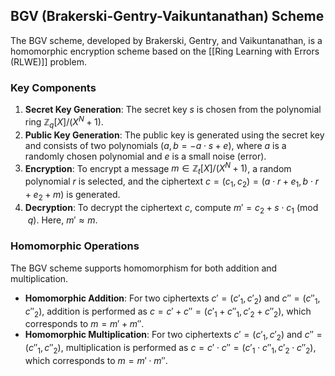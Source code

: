 ## BGV (Brakerski-Gentry-Vaikuntanathan) Scheme

The BGV scheme, developed by Brakerski, Gentry, and Vaikuntanathan, is a homomorphic encryption scheme based on the [[Ring Learning with Errors (RLWE)]] problem.

### Key Components

1. **Secret Key Generation**: The secret key $s$ is chosen from the polynomial ring $\mathbb{Z}_q[X]/(X^N + 1)$.
2. **Public Key Generation**: The public key is generated using the secret key and consists of two polynomials $(a, b = -a \cdot s + e)$, where $a$ is a randomly chosen polynomial and $e$ is a small noise (error).
3. **Encryption**: To encrypt a message $m \in \mathbb{Z}_t[X]/(X^N + 1)$, a random polynomial $r$ is selected, and the ciphertext $c = (c_1, c_2) = (a \cdot r + e_1, b \cdot r + e_2 + m)$ is generated.
4. **Decryption**: To decrypt the ciphertext $c$, compute $m' = c_2 + s \cdot c_1 \pmod{q}$. Here, $m' \approx m$.

### Homomorphic Operations

The BGV scheme supports homomorphism for both addition and multiplication.

- **Homomorphic Addition**: For two ciphertexts $c' = (c'_1, c'_2)$ and $c'' = (c''_1, c''_2)$, addition is performed as $c = c' + c'' = (c'_1 + c''_1, c'_2 + c''_2)$, which corresponds to $m = m' + m''$.
- **Homomorphic Multiplication**: For two ciphertexts $c' = (c'_1, c'_2)$ and $c'' = (c''_1, c''_2)$, multiplication is performed as $c = c' \cdot c'' = (c'_1 \cdot c''_1, c'_2 \cdot c''_2)$, which corresponds to $m = m' \cdot m''$.
